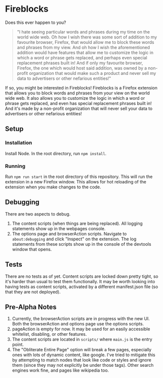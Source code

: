 # Fireblocks

Does this ever happen to you?
> "I hate seeing particular words and phrases during my time on the world wide web. Oh how I wish there was some sort of addition to my favourite browser, Firefox, that would allow me to block these words and phrases from my view. And oh how I wish the aforementioned addition would have features that allow me to customize the logic in which a word or phrase gets replaced, and perhaps even special replacement phrases built in! And if only my favourite browser, Firefox, the one which would host said addition, was owned by a non-profit organization that would make such a product and never sell my data to advertisers or other nefarious entities!"

If so, you might be interested in Fireblocks! Fireblocks is a Firefox extension that allows you to block words and phrases from your view on the world wide web. It also allows you to customize the logic in which a word or phrase gets replaced, and even has special replacement phrases built in! And it's made by a non-profit organization that will never sell your data to advertisers or other nefarious entities!

## Setup

### Installation

Install Node. In the root directory, run `npm install`.

### Running

Run `npm run start` in the root directory of this repository. This will run the extension in a new Firefox window. This allows for hot reloading of the extension when you make changes to the code.

## Debugging
There are two aspects to debug.

1. The content scripts (when things are being replaced). All logging statements show up in the webpages console.
2. The options page and browserAction scripts. Navigate to `about:debugging` and click "Inspect" on the extension. The log statements from these scripts show up in the console of the devtools window that opens.

## Tests

There are no tests as of yet. Content scripts are locked down pretty tight, so it's harder than usual to test them functionally. It may be worth looking into having tests as content scripts, activated by a different manifest.json file (so that they are not deployed).

## Pre-Alpha Notes

1. Currently, the browserAction scripts are in progress with the new UI. Both the browserAction and options page use the options scripts.
2. pageAction is empty for now. It may be used for an easily accessible whitelist, disabling, or other features.
3. The content scripts are located in `scripts/` where `main.js` is the entry point.
4. The "Obliterate Entire Page" option will break a few pages, especially ones with lots of dynamic content, like google. I've tried to mitigate this by attempting to match nodes that look like code or styles and ignore them (since they may not explicitly be under those tags). Other search engines work fine, and pages like wikipedia too.